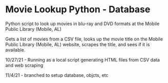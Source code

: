 # Movie Lookup Python - Database
Python script to look up movies in blu-ray and DVD formats at the Mobile Public Library (Mobile, AL)

Gets a list of movies from a CSV file, looks up the movie title on the Mobile Public Library (Mobile, AL) website, scrapes the title, and sees if it is available. 

10/27/21 - Running as a local script generating HTML files from CSV data and web scraping

11/4/21 - branched to setup database, objcts, etc
